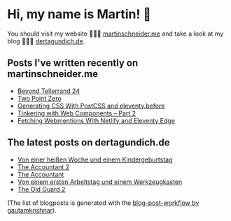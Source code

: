# Hi, my name is Martin! 👋 
You should visit my website 👨🏼‍💻  [martinschneider.me](https://martinschneider.me) and take a look at my blog 🤷🏼‍♂️ [dertagundich.de](https://www.dertagundich.de).

## Posts I've written recently on martinschneider.me
<!-- MSME-POST-LIST:START -->
- [Beyond Tellerrand 24](https://martinschneider.me/articles/beyond-tellerrand-24/)
- [Two Point Zero](https://martinschneider.me/articles/two-point-zero/)
- [Generating CSS With PostCSS and eleventy.before](https://martinschneider.me/articles/generating-css-with-postcss-and-eleventy-before/)
- [Tinkering with Web Components – Part 2](https://martinschneider.me/articles/tinkering-with-web-components-part-2/)
- [Fetching Webmentions With Netlify and Eleventy Edge](https://martinschneider.me/articles/fetching-webmentions-with-netlify-and-eleventy-edge/)
<!-- MSME-POST-LIST:END -->

## The latest posts on dertagundich.de
<!-- DTUI-POST-LIST:START -->
- [Von einer heißen Woche und einem Kindergeburtstag](https://www.dertagundich.de/2025/08/von-einer-heissen-woche-und-einem-kindergeburtstag)
- [The Accountant 2](https://www.dertagundich.de/2025/08/the-accountant-2)
- [The Accountant](https://www.dertagundich.de/2025/08/the-accountant)
- [Von einem ersten Arbeitstag und einem Werkzeugkasten](https://www.dertagundich.de/2025/08/von-einem-ersten-arbeitstag-und-einem-werkzeugkasten)
- [The Old Guard 2](https://www.dertagundich.de/2025/08/the-old-guard-2)
<!-- DTUI-POST-LIST:END -->

(The list of blogposts is generated with the [blog-post-workflow by gautamkrishnar](https://github.com/gautamkrishnar/blog-post-workflow)).
